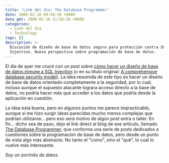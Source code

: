 ```yaml
---
title: 'Link del día: The Database Programmer'
date: 2009-02-16 09:56:36 +0000
date_gmt: 2009-02-16 11:56:36 +0000
categories:
  - Link del día
  - Technology
tags: []
description: >-
  Discusión de diseño de base de datos seguro para protección contra SQL
  Injection. Nueva perspectiva sobre programación de base de datos.
---
```



El día de ayer me crucé con un post sobre [cómo hacer un diseño de base de datos inmune a SQL Injection](http://database-programmer.blogspot.com/2009/02/comprehensive-database-security-model.html) (o en su título original: [A comprehensive database security model](http://database-programmer.blogspot.com/2009/02/comprehensive-database-security-model.html)). La idea resumida de este tipo es hacer un diseño de base de datos orientado completamente a la seguridad, por lo cual, incluso aunque el supuesto atacante lograra acceso directo a la base de datos, no podría hacer más que acceder a los datos que podría desde la aplicación en cuestión.

La idea está buena, pero en algunos puntos me parece impracticable, aunque sí me hizo surgir ideas parecidas mucho menos complejas que podrían utilizarse... pero eso será motivo de algún post extra o taller. En fin... dicho sea de paso, dejo el link direct al blog de ese artículo, llamado [The Database Programmer](http://database-programmer.blogspot.com/), que conforma una serie de posts dedicados a cuestiones sobre la programación de base de datos, pero desde un punto de vista algo más abstracto. No tanto el "como", sino el "qué", lo cual lo vuelve más interesante.

_Soy un zorrinito de datos._
